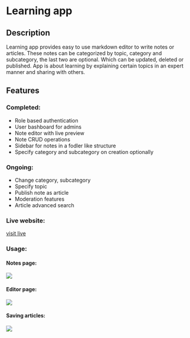# Learning app

## Description
Learning app provides easy to use markdown editor to write notes or articles.
These notes can be categorized by topic, category and subcategory, the last two are optional.
Which can be updated, deleted or published.
App is about learning by explaining certain topics in an expert manner and sharing with others.

## Features
### Completed:
- Role based authentication
- User bashboard for admins
- Note editor with live preview
- Note CRUD operations
- Sidebar for notes in a fodler like structure
- Specify category and subcategory on creation optionally

### Ongoing:
- Change category, subcategory
- Specify topic
- Publish note as article
- Moderation features
- Article advanced search

### Live website:
[visit live](http://52.57.115.197/login)


### Usage:
#### Notes page:
![](https://i.imgur.com/KTjCE5D.png)

#### Editor page:
![](https://i.imgur.com/vxddXpn.png)

#### Saving articles:
![](https://i.imgur.com/7RVk6dx.png)

